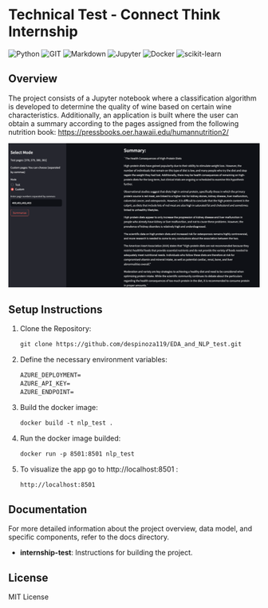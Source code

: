 # Technical Test - Connect Think Internship
![Python](https://img.shields.io/badge/Python-FFD43B?style=for-the-badge&logo=python&logoColor=blue) ![GIT](https://img.shields.io/badge/GIT-E44C30?style=for-the-badge&logo=git&logoColor=white) ![Markdown](https://img.shields.io/badge/Markdown-000000?style=for-the-badge&logo=markdown&logoColor=white) ![Jupyter](https://img.shields.io/badge/Jupyter-F37626.svg?&style=for-the-badge&logo=Jupyter&logoColor=white) ![Docker](https://img.shields.io/badge/Docker-2CA5E0?style=for-the-badge&logo=docker&logoColor=white) ![scikit-learn](https://img.shields.io/badge/scikit_learn-F7931E?style=for-the-badge&logo=scikit-learn&logoColor=white)


## Overview
The project consists of a Jupyter notebook where a classification algorithm is developed to determine the quality of wine based on certain wine characteristics. Additionally, an application is built where the user can obtain a summary according to the pages assigned from the following nutrition book: https://pressbooks.oer.hawaii.edu/humannutrition2/ 
<p align="center">
  <img src="app.png" alt="Sample Image" width="600">
</p>

## Setup Instructions
1. Clone the Repository:
    ```html
    git clone https://github.com/despinoza119/EDA_and_NLP_test.git
    ```

2. Define the necessary environment variables:
    ```html
    AZURE_DEPLOYMENT=
    AZURE_API_KEY=
    AZURE_ENDPOINT=
    ```

3. Build the docker image:
    ```html
    docker build -t nlp_test .
    ```

4. Run the docker image builded:
    ```html
    docker run -p 8501:8501 nlp_test
    ```

5. To visualize the app go to http://localhost:8501 :
    ```html
    http://localhost:8501
    ```

## Documentation
For more detailed information about the project overview, data model, and specific components, refer to the docs directory.

- **internship-test**: Instructions for building the project.

## License
MIT License